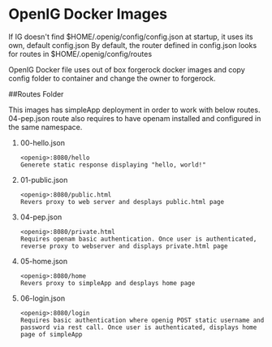 # OpenIG Docker Images

If IG doesn't find $HOME/.openig/config/config.json at startup, it uses its own, default config.json
By default, the router defined in config.json looks for routes in $HOME/.openig/config/routes

OpenIG Docker file uses out of box forgerock docker images and copy config folder to container and change the owner to forgerock. 

##Routes Folder 

This images has simpleApp deployment in order to work with below routes. 
04-pep.json route also requires to have openam installed and configured in the same namespace.

1.	00-hello.json
	
		<openig>:8080/hello 
		Generete static response displaying "hello, world!"

1.	01-public.json

		<openig>:8080/public.html 
		Revers proxy to web server and desplays public.html page

1.	04-pep.json

		<openig>:8080/private.html
		Requires openam basic authentication. Once user is authenticated, reverse proxy to webserver and displays private.html page

1. 	05-home.json

		<openig>:8080/home
		Revers proxy to simpleApp and desplays home page

1.	06-login.json
	
		<openig>:8080/login
		Requires basic authentication where openig POST static username and password via rest call. Once user is authenticated, displays home page of simpleApp


